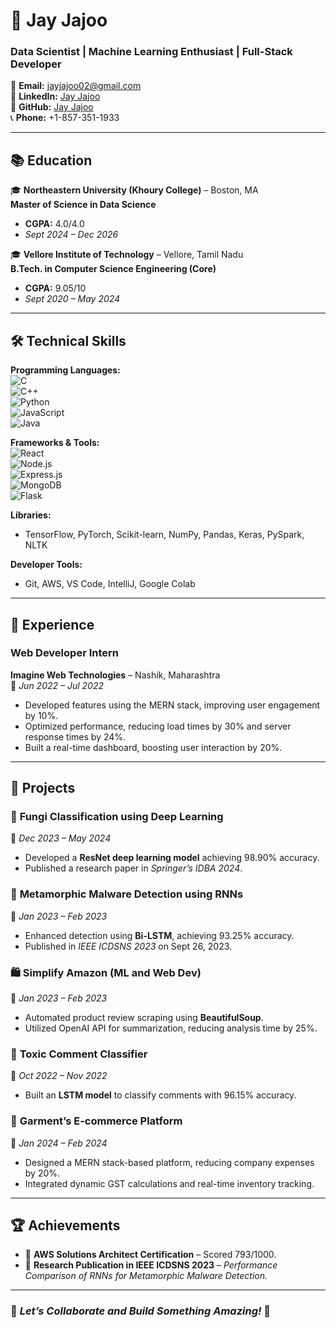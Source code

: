 # 🌟 Jay Jajoo  

### **Data Scientist | Machine Learning Enthusiast | Full-Stack Developer**  

📧 **Email:** [jayjajoo02@gmail.com](mailto:jayjajoo02@gmail.com)  
🔗 **LinkedIn:** [Jay Jajoo](https://www.linkedin.com/in/jay-jajoo-64958b15a)  
🐙 **GitHub:** [Jay Jajoo](https://github.com/JayJajoo)  
📞 **Phone:** +1-857-351-1933  

---

## 📚 **Education**  

🎓 **Northeastern University (Khoury College)** – Boston, MA  
**Master of Science in Data Science**  
- **CGPA:** 4.0/4.0  
- *Sept 2024 – Dec 2026*  

🎓 **Vellore Institute of Technology** – Vellore, Tamil Nadu  
**B.Tech. in Computer Science Engineering (Core)**  
- **CGPA:** 9.05/10  
- *Sept 2020 – May 2024*  

---

## 🛠 **Technical Skills**  

**Programming Languages:**  
![C](https://img.shields.io/badge/-C-00599C?style=flat&logo=c&logoColor=white)  
![C++](https://img.shields.io/badge/-C++-00599C?style=flat&logo=cplusplus&logoColor=white)  
![Python](https://img.shields.io/badge/-Python-3776AB?style=flat&logo=python&logoColor=white)  
![JavaScript](https://img.shields.io/badge/-JavaScript-F7DF1E?style=flat&logo=javascript&logoColor=black)  
![Java](https://img.shields.io/badge/-Java-007396?style=flat&logo=java&logoColor=white)  

**Frameworks & Tools:**  
![React](https://img.shields.io/badge/-React-61DAFB?style=flat&logo=react&logoColor=black)  
![Node.js](https://img.shields.io/badge/-Node.js-339933?style=flat&logo=nodedotjs&logoColor=white)  
![Express.js](https://img.shields.io/badge/-Express.js-000000?style=flat&logo=express&logoColor=white)  
![MongoDB](https://img.shields.io/badge/-MongoDB-47A248?style=flat&logo=mongodb&logoColor=white)  
![Flask](https://img.shields.io/badge/-Flask-000000?style=flat&logo=flask&logoColor=white)  

**Libraries:**  
- TensorFlow, PyTorch, Scikit-learn, NumPy, Pandas, Keras, PySpark, NLTK  

**Developer Tools:**  
- Git, AWS, VS Code, IntelliJ, Google Colab  

---

## 💼 **Experience**  

### **Web Developer Intern**  
**Imagine Web Technologies** – Nashik, Maharashtra  
📅 *Jun 2022 – Jul 2022*  
- Developed features using the MERN stack, improving user engagement by 10%.  
- Optimized performance, reducing load times by 30% and server response times by 24%.  
- Built a real-time dashboard, boosting user interaction by 20%.  

---

## 📂 **Projects**  

### 🧠 **Fungi Classification using Deep Learning**  
📅 *Dec 2023 – May 2024*  
- Developed a **ResNet deep learning model** achieving 98.90% accuracy.  
- Published a research paper in *Springer’s IDBA 2024*.  

### 🔐 **Metamorphic Malware Detection using RNNs**  
📅 *Jan 2023 – Feb 2023*  
- Enhanced detection using **Bi-LSTM**, achieving 93.25% accuracy.  
- Published in *IEEE ICDSNS 2023* on Sept 26, 2023.  

### 🛍️ **Simplify Amazon (ML and Web Dev)**  
📅 *Jan 2023 – Feb 2023*  
- Automated product review scraping using **BeautifulSoup**.  
- Utilized OpenAI API for summarization, reducing analysis time by 25%.  

### 💬 **Toxic Comment Classifier**  
📅 *Oct 2022 – Nov 2022*  
- Built an **LSTM model** to classify comments with 96.15% accuracy.  

### 🛒 **Garment’s E-commerce Platform**  
📅 *Jan 2024 – Feb 2024*  
- Designed a MERN stack-based platform, reducing company expenses by 20%.  
- Integrated dynamic GST calculations and real-time inventory tracking.  

---

## 🏆 **Achievements**  

- 🏅 **AWS Solutions Architect Certification** – Scored 793/1000.  
- 📜 **Research Publication in IEEE ICDSNS 2023** – *Performance Comparison of RNNs for Metamorphic Malware Detection.*  

---

### 🌟 *Let’s Collaborate and Build Something Amazing!* 🌟

